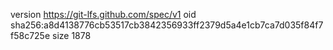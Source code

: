 version https://git-lfs.github.com/spec/v1
oid sha256:a8d4138776cb53517cb3842356933ff2379d5a4e1cb7ca7d035f84f7f58c725e
size 1878
